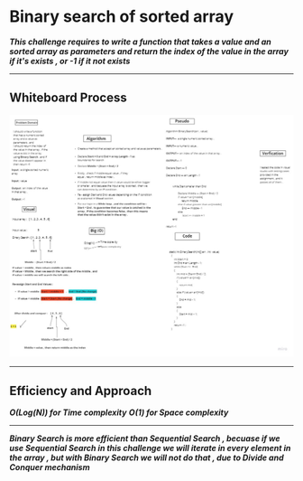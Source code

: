﻿# Binary search of sorted array 

***This challenge requires to write a function that takes a value and an sorted array as parameters and return the index of the value in the array if it's exists , or -1 if it not exists***

---

## Whiteboard Process


![IMG](/DataStructure/Challenges/AllChallenges/Arrays_Challenges/array-binary-search/WhiteBoard3.jpg)

---

## Efficiency and Approach

***O(Log(N)) for Time complexity***
***O(1) for Space complexity***

---


***Binary Search is more efficient than Sequential Search , becuase if we use Sequential Search in this challenge we will iterate in every element in the array , but with Binary Search we will not do that , due to Divide and Conquer mechanism***